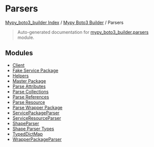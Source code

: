# Parsers

[Mypy_boto3_builder Index](../../README.md#mypy_boto3_builder-index) / [Mypy Boto3 Builder](../index.md#mypy-boto3-builder) / Parsers

> Auto-generated documentation for [mypy_boto3_builder.parsers](https://github.com/youtype/mypy_boto3_builder/blob/main/mypy_boto3_builder/parsers/__init__.py) module.

## Modules

- [Client](./client.md)
- [Fake Service Package](./fake_service_package.md)
- [Helpers](./helpers.md)
- [Master Package](./master_package.md)
- [Parse Attributes](./parse_attributes.md)
- [Parse Collections](./parse_collections.md)
- [Parse References](./parse_references.md)
- [Parse Resource](./parse_resource.md)
- [Parse Wrapper Package](./parse_wrapper_package.md)
- [ServicePackageParser](./service_package_parser.md)
- [ServiceResourceParser](./service_resource_parser.md)
- [ShapeParser](./shape_parser.md)
- [Shape Parser Types](./shape_parser_types.md)
- [TypedDictMap](./typed_dict_map.md)
- [WrapperPackageParser](./wrapper_package_parser.md)
